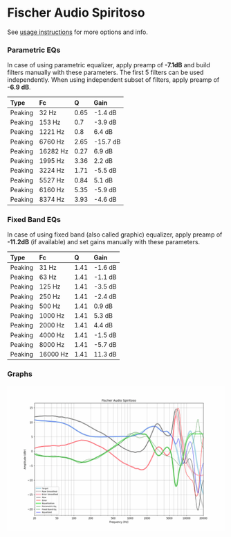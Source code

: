 # Fischer Audio Spiritoso
See [usage instructions](https://github.com/jaakkopasanen/AutoEq#usage) for more options and info.

### Parametric EQs
In case of using parametric equalizer, apply preamp of **-7.1dB** and build filters manually
with these parameters. The first 5 filters can be used independently.
When using independent subset of filters, apply preamp of **-6.9 dB**.

| Type    | Fc       |    Q | Gain     |
|:--------|:---------|:-----|:---------|
| Peaking | 32 Hz    | 0.65 | -1.4 dB  |
| Peaking | 153 Hz   | 0.7  | -3.9 dB  |
| Peaking | 1221 Hz  | 0.8  | 6.4 dB   |
| Peaking | 6760 Hz  | 2.65 | -15.7 dB |
| Peaking | 16282 Hz | 0.27 | 6.9 dB   |
| Peaking | 1995 Hz  | 3.36 | 2.2 dB   |
| Peaking | 3224 Hz  | 1.71 | -5.5 dB  |
| Peaking | 5527 Hz  | 0.84 | 5.1 dB   |
| Peaking | 6160 Hz  | 5.35 | -5.9 dB  |
| Peaking | 8374 Hz  | 3.93 | -4.6 dB  |

### Fixed Band EQs
In case of using fixed band (also called graphic) equalizer, apply preamp of **-11.2dB**
(if available) and set gains manually with these parameters.

| Type    | Fc       |    Q | Gain    |
|:--------|:---------|:-----|:--------|
| Peaking | 31 Hz    | 1.41 | -1.6 dB |
| Peaking | 63 Hz    | 1.41 | -1.1 dB |
| Peaking | 125 Hz   | 1.41 | -3.5 dB |
| Peaking | 250 Hz   | 1.41 | -2.4 dB |
| Peaking | 500 Hz   | 1.41 | 0.9 dB  |
| Peaking | 1000 Hz  | 1.41 | 5.3 dB  |
| Peaking | 2000 Hz  | 1.41 | 4.4 dB  |
| Peaking | 4000 Hz  | 1.41 | -1.5 dB |
| Peaking | 8000 Hz  | 1.41 | -5.7 dB |
| Peaking | 16000 Hz | 1.41 | 11.3 dB |

### Graphs
![](./Fischer%20Audio%20Spiritoso.png)